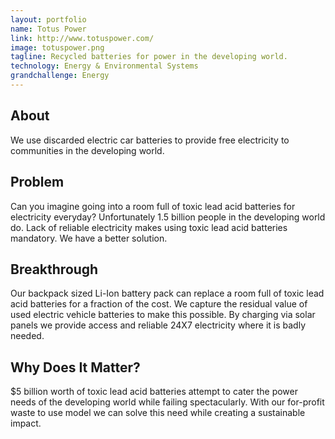 ```yaml
---
layout: portfolio
name: Totus Power
link: http://www.totuspower.com/
image: totuspower.png
tagline: Recycled batteries for power in the developing world.
technology: Energy & Environmental Systems
grandchallenge: Energy
---
```

## About

We use discarded electric car batteries to provide free electricity to communities in the developing world. 

## Problem

Can you imagine going into a room full of toxic lead acid batteries for electricity everyday? Unfortunately 1.5 billion people in the developing world do. Lack of reliable electricity makes using toxic lead acid batteries mandatory. We have a better solution. 

## Breakthrough

Our backpack sized Li-Ion battery pack can replace a room full of toxic lead acid batteries for a fraction of the cost. We capture the residual value of used electric vehicle batteries to make this possible. By charging via solar panels we provide access and reliable 24X7 electricity where it is badly needed.

## Why Does It Matter?

$5 billion worth of toxic lead acid batteries attempt to cater the power needs of the developing world while failing spectacularly. With our for-profit waste to use model we can solve this need while creating a sustainable impact. 